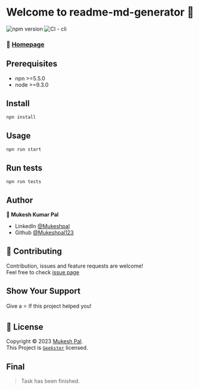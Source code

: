 # Welcome to readme-md-generator :wave:

![npm version](https://img.shields.io/npm/v/npm.svg)
![CI - cli](https://github.com/npm/cli/actions/workflows/ci.yml/badge.svg)

### :house_with_garden: [Homepage](https://www.geekster.in/)
## Prerequisites

* npn >=5.5.0
* node >=9.3.0

## Install
```
npn install
```
## Usage
```
npn run start
```
## Run tests
```
npn run tests
```
## Author
__👤 Mukesh Kumar Pal__
* LinkedIn [@Mukeshpal](linkedin.com/in/mukesh-pal-917b81264)
* Github [@Mukeshpal123](https://github.com/Mukeshpal123)

## 🤝 Contributing
Contribution, issues and feature requests are welcome!
<br>
Feel free to check [issue page]()
<br>
## Show Your Support
Give a :star: If this project helped you!
## :memo: License
Copyright ©️ 2023 [Mukesh Pal]().
<br>
This Project is [`Geekster`](https://www.geekster.in/) licensed.

## Final
> Task has been finished.
